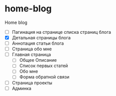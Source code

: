 # home-blog
Home blog 

- [ ] Пагинация на странице списка страниц блога
- [x] Детальная страницы блога
- [ ] Аннотация статьи блога
- [ ] Страница обо мне
- [ ] Главная страница
  - [ ] Общее Описание
  - [ ] Список первых статей
  - [ ] Обо мне
  - [ ] Форма обратной связи
- [ ] Страница проекты
- [ ] Админка 